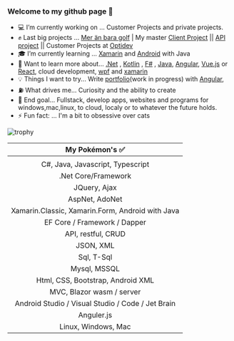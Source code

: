 ### Welcome to my github page 🖖 

- 💻 I’m currently working on ... Customer Projects and private projects.
- ✊ Last big projects ... [Mer än bara golf](https://meranbaragolf.se/) | My master [Client Project](https://github.com/Carpenteri1/CampusBookingConcept) || [API project](https://github.com/Carpenteri1/CampusBookingAPI) || Customer Projects at [Optidev](https://optidev.com)
- 🎓 I’m currently learning ... [Xamarin](https://dotnet.microsoft.com/apps/xamarin) and [Android](https://developer.android.com/studio/) with Java
- 📖 Want to learn more about... [.Net](https://dotnet.microsoft.com/) , [Kotlin](https://kotlinlang.org/) , [F#](https://fsharp.org/) , [Java](https://docs.oracle.com/en/java/), [Angular](https://angular.io/), [Vue.js](https://vuejs.org/) or [React](https://reactjs.org/), cloud development, [wpf](https://docs.microsoft.com/en-us/visualstudio/designers/getting-started-with-wpf?view=vs-2019) and [xamarin](https://dotnet.microsoft.com/apps/xamarin)
- 💡 Things I want to try... Write [portfolio](https://carpenteri1.github.io/Portfolio/)(work in progress) with [Angular](https://angular.io/),
- ⛽ What drives me... Curiosity and the ability to create
- 👑 End goal... Fullstack, develop apps, websites and programs for windows,mac,linux, to cloud, localy or to whatever the future holds.
- ⚡ Fun fact: ... I'm a bit to obsessive over cats


![trophy](https://github-profile-trophy.vercel.app/?username=carpenteri1&theme=monokai&title=Issues,Commit,PullRequest,Repositories)


| My Pokémon's :white_check_mark:         |
|:--------------------:|  
|                      |
| C#, Java, Javascript, Typescript |  
| .Net Core/Framework  |
| JQuery, Ajax                    |
| AspNet, AdoNet        | 
| Xamarin.Classic, Xamarin.Form, Android with Java |
| EF Core / Framework / Dapper | 
| API, restful, CRUD    |
| JSON, XML |
| Sql, T-Sql            |
| Mysql, MSSQL          |
| Html, CSS, Bootstrap, Android XML   | 
| MVC, Blazor wasm / server   | 
| Android Studio / Visual Studio / Code / Jet Brain | 
| Anguler.js |
| Linux, Windows, Mac    |


